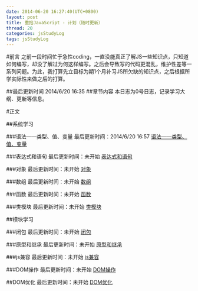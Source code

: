 ```yaml
---
date: 2014-06-20 16:27:40(UTC+0800)
layout: post
title: 重拾JavaScript - 计划（随时更新）
thread: 20
categories: jsStudyLog
tags: jsStudyLog
---
```


#前言
之前一段时间忙于急性coding，一直没能真正了解JS一些知识点，只知道如何编写，却没了解过为何这样编写。之后会导致写的代码更混乱，维护性差等一系列问题。为此，我打算先立目标为期1个月补习JS所欠缺的知识点，之后根据所学实际性来做之后的打算。

##最后更新时间
2014/6/20 16:35
##章节内容
本日志为0号日志，记录学习大纲、更新等信息。


#正文

##系统学习

###语法——类型、值、变量
最后更新时间：2014/6/20 16:57
[语法——类型、值、变量](http://lanjeason.github.io)

###表达式和语句
最后更新时间：未开始
[表达式和语句](http://lanjeason.github.io)

###对象
最后更新时间：未开始
[对象](http://lanjeason.github.io)

###数组
最后更新时间：未开始
[数组](http://lanjeason.github.io)

###函数
最后更新时间：未开始
[函数](http://lanjeason.github.io)

###类模块
最后更新时间：未开始
[类模块](http://lanjeason.github.io)




##模块学习

###闭包
最后更新时间：未开始
[闭包](http://lanjeason.github.io)

###原型和继承
最后更新时间：未开始
[原型和继承](http://lanjeason.github.io)

###js兼容
最后更新时间：未开始
[js兼容](http://lanjeason.github.io)

###DOM操作
最后更新时间：未开始
[DOM操作](http://lanjeason.github.io)

##DOM优化
最后更新时间：未开始
[DOM优化](http://lanjeason.github.io)
